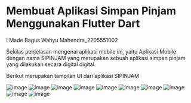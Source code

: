 # Membuat Aplikasi Simpan Pinjam Menggunakan Flutter Dart

I Made Bagus Wahyu Mahendra_2205551002

Sekilas penjelasan mengenai aplikasi mobile ini, yaitu Aplikasi Mobile dengan nama SIPINJAM yang merupakan sebuah aplikasi simpan pinjam yang dilakukan secara digital digital.

Berikut merupakan tampilan UI dari aplikasi SIPINJAM

![image](https://github.com/BagusWahyuMahendra/tugas-1-pemrogramanMobile/assets/114908291/e0282d1e-faa3-432f-83ad-1de40743f915)
![image](https://github.com/BagusWahyuMahendra/tugas-1-pemrogramanMobile/assets/114908291/7171a90f-c088-472e-ab81-c38027bb4ed8)
![image](https://github.com/BagusWahyuMahendra/tugas-1-pemrogramanMobile/assets/114908291/3790b86f-d7f7-4cc6-b2ad-edc699dae62f)
![image](https://github.com/BagusWahyuMahendra/tugas-1-pemrogramanMobile/assets/114908291/fc626baa-2fcb-4c8b-bd06-2b66dd8a4733)
![image](https://github.com/BagusWahyuMahendra/tugas-1-pemrogramanMobile/assets/114908291/40865a88-fb25-431c-99be-1c2214eb4d7d)
![image](https://github.com/BagusWahyuMahendra/tugas-1-pemrogramanMobile/assets/114908291/eff63b3d-4a45-4d39-830f-d92ae67ec30d)
![image](https://github.com/BagusWahyuMahendra/tugas-1-pemrogramanMobile/assets/114908291/5796a20e-4856-4358-b1e2-4fbb7a12e984)
![image](https://github.com/BagusWahyuMahendra/tugas-1-pemrogramanMobile/assets/114908291/fadc1311-a410-4c9c-9e46-91f0f5394695)
![image](https://github.com/BagusWahyuMahendra/tugas-1-pemrogramanMobile/assets/114908291/15f2cb32-a11f-4648-b2f6-faca02724405)
![image](https://github.com/BagusWahyuMahendra/tugas-1-pemrogramanMobile/assets/114908291/29c60d53-15c7-4d57-a88d-fbda3c92d7e7)















